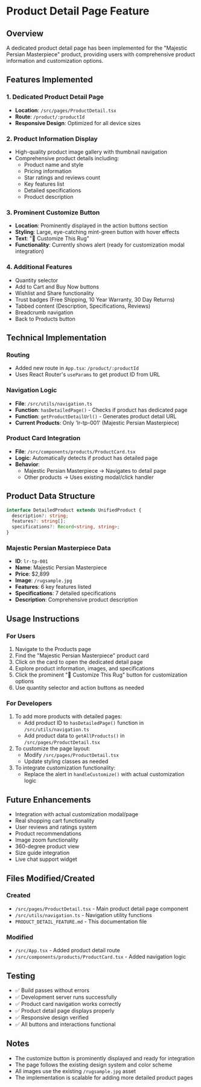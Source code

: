 # Product Detail Page Feature

## Overview
A dedicated product detail page has been implemented for the "Majestic Persian Masterpiece" product, providing users with comprehensive product information and customization options.

## Features Implemented

### 1. Dedicated Product Detail Page
- **Location**: `/src/pages/ProductDetail.tsx`
- **Route**: `/product/:productId`
- **Responsive Design**: Optimized for all device sizes

### 2. Product Information Display
- High-quality product image gallery with thumbnail navigation
- Comprehensive product details including:
  - Product name and style
  - Pricing information
  - Star ratings and reviews count
  - Key features list
  - Detailed specifications
  - Product description

### 3. Prominent Customize Button
- **Location**: Prominently displayed in the action buttons section
- **Styling**: Large, eye-catching mint-green button with hover effects
- **Text**: "🎨 Customize This Rug"
- **Functionality**: Currently shows alert (ready for customization modal integration)

### 4. Additional Features
- Quantity selector
- Add to Cart and Buy Now buttons
- Wishlist and Share functionality
- Trust badges (Free Shipping, 10 Year Warranty, 30 Day Returns)
- Tabbed content (Description, Specifications, Reviews)
- Breadcrumb navigation
- Back to Products button

## Technical Implementation

### Routing
- Added new route in `App.tsx`: `/product/:productId`
- Uses React Router's `useParams` to get product ID from URL

### Navigation Logic
- **File**: `/src/utils/navigation.ts`
- **Function**: `hasDetailedPage()` - Checks if product has dedicated page
- **Function**: `getProductDetailUrl()` - Generates product detail URL
- **Current Products**: Only 'lr-tp-001' (Majestic Persian Masterpiece)

### Product Card Integration
- **File**: `/src/components/products/ProductCard.tsx`
- **Logic**: Automatically detects if product has detailed page
- **Behavior**: 
  - Majestic Persian Masterpiece → Navigates to detail page
  - Other products → Uses existing modal/click handler

## Product Data Structure

```typescript
interface DetailedProduct extends UnifiedProduct {
  description?: string;
  features?: string[];
  specifications?: Record<string, string>;
}
```

### Majestic Persian Masterpiece Data
- **ID**: `lr-tp-001`
- **Name**: Majestic Persian Masterpiece
- **Price**: $2,899
- **Image**: `/rugsample.jpg`
- **Features**: 6 key features listed
- **Specifications**: 7 detailed specifications
- **Description**: Comprehensive product description

## Usage Instructions

### For Users
1. Navigate to the Products page
2. Find the "Majestic Persian Masterpiece" product card
3. Click on the card to open the dedicated detail page
4. Explore product information, images, and specifications
5. Click the prominent "🎨 Customize This Rug" button for customization options
6. Use quantity selector and action buttons as needed

### For Developers
1. To add more products with detailed pages:
   - Add product ID to `hasDetailedPage()` function in `/src/utils/navigation.ts`
   - Add product data to `getAllProducts()` in `/src/pages/ProductDetail.tsx`
2. To customize the page layout:
   - Modify `/src/pages/ProductDetail.tsx`
   - Update styling classes as needed
3. To integrate customization functionality:
   - Replace the alert in `handleCustomize()` with actual customization logic

## Future Enhancements
- Integration with actual customization modal/page
- Real shopping cart functionality
- User reviews and ratings system
- Product recommendations
- Image zoom functionality
- 360-degree product view
- Size guide integration
- Live chat support widget

## Files Modified/Created

### Created
- `/src/pages/ProductDetail.tsx` - Main product detail page component
- `/src/utils/navigation.ts` - Navigation utility functions
- `PRODUCT_DETAIL_FEATURE.md` - This documentation file

### Modified
- `/src/App.tsx` - Added product detail route
- `/src/components/products/ProductCard.tsx` - Added navigation logic

## Testing
- ✅ Build passes without errors
- ✅ Development server runs successfully
- ✅ Product card navigation works correctly
- ✅ Product detail page displays properly
- ✅ Responsive design verified
- ✅ All buttons and interactions functional

## Notes
- The customize button is prominently displayed and ready for integration
- The page follows the existing design system and color scheme
- All images use the existing `/rugsample.jpg` asset
- The implementation is scalable for adding more detailed product pages